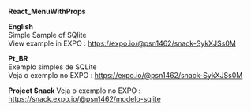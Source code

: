 <b>React_MenuWithProps</b>

<b>English </b> </br>
Simple Sample of SQlite </br>
View example in EXPO : https://expo.io/@psn1462/snack-SykXJSs0M

<b> Pt_BR </b> </br>
Exemplo simples de SQLite </br>
Veja o exemplo no EXPO : https://expo.io/@psn1462/snack-SykXJSs0M

<b>Project Snack  </b>
Veja o exemplo no EXPO : https://snack.expo.io/@psn1462/modelo-sqlite
